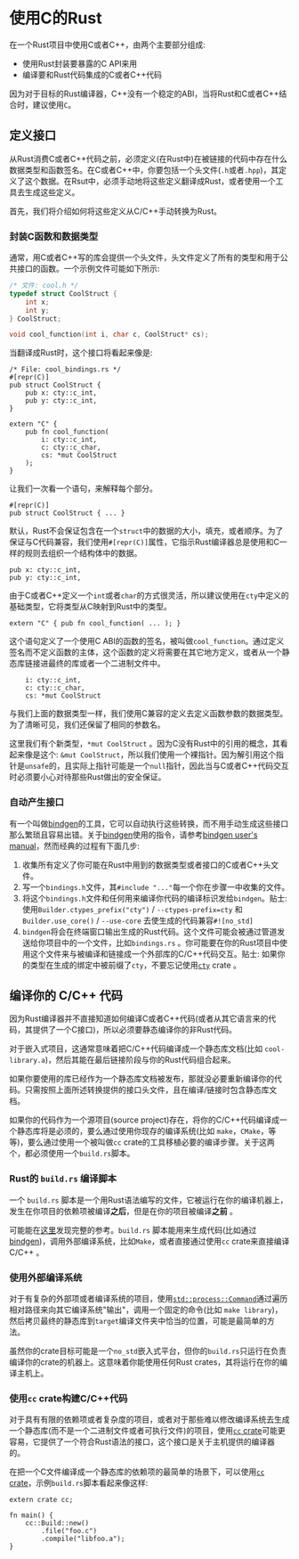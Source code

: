 # 使用C的Rust

在一个Rust项目中使用C或者C++，由两个主要部分组成:

+ 使用Rust封装要暴露的C API来用
+ 编译要和Rust代码集成的C或者C++代码

因为对于目标的Rust编译器，C++没有一个稳定的ABI，当将Rust和C或者C++结合时，建议使用`C`。

## 定义接口

从Rust消费C或者C++代码之前，必须定义(在Rust中)在被链接的代码中存在什么数据类型和函数签名。在C或者C++中，你要包括一个头文件(`.h`或者`.hpp`)，其定义了这个数据。在Rsut中，必须手动地将这些定义翻译成Rust，或者使用一个工具去生成这些定义。

首先，我们将介绍如何将这些定义从C/C++手动转换为Rust。

### 封装C函数和数据类型

通常，用C或者C++写的库会提供一个头文件，头文件定义了所有的类型和用于公共接口的函数。一个示例文件可能如下所示:

```C
/* 文件: cool.h */
typedef struct CoolStruct {
    int x;
    int y;
} CoolStruct;

void cool_function(int i, char c, CoolStruct* cs);
```

当翻译成Rust时，这个接口将看起来像是:

```rust,ignore
/* File: cool_bindings.rs */
#[repr(C)]
pub struct CoolStruct {
    pub x: cty::c_int,
    pub y: cty::c_int,
}

extern "C" {
    pub fn cool_function(
        i: cty::c_int,
        c: cty::c_char,
        cs: *mut CoolStruct
    );
}
```

让我们一次看一个语句，来解释每个部分。

```rust,ignore
#[repr(C)]
pub struct CoolStruct { ... }
```

默认，Rust不会保证包含在一个`struct`中的数据的大小，填充，或者顺序。为了保证与C代码兼容，我们使用`#[repr(C)]`属性，它指示Rust编译器总是使用和C一样的规则去组织一个结构体中的数据。

```rust,ignore
pub x: cty::c_int,
pub y: cty::c_int,
```

由于C或者C++定义一个`int`或者`char`的方式很灵活，所以建议使用在`cty`中定义的基础类型，它将类型从C映射到Rust中的类型。

```rust,ignore
extern "C" { pub fn cool_function( ... ); }
```

这个语句定义了一个使用C ABI的函数的签名，被叫做`cool_function`。通过定义签名而不定义函数的主体，这个函数的定义将需要在其它地方定义，或者从一个静态库链接进最终的库或者一个二进制文件中。

```rust,ignore
    i: cty::c_int,
    c: cty::c_char,
    cs: *mut CoolStruct
```

与我们上面的数据类型一样，我们使用C兼容的定义去定义函数参数的数据类型。为了清晰可见，我们还保留了相同的参数名。

这里我们有个新类型，`*mut CoolStruct` 。因为C没有Rust中的引用的概念，其看起来像是这个: `&mut CoolStruct`，所以我们使用一个裸指针。因为解引用这个指针是`unsafe`的，且实际上指针可能是一个`null`指针，因此当与C或者C++代码交互时必须要小心对待那些Rust做出的安全保证。

### 自动产生接口

有一个叫做[bindgen]的工具，它可以自动执行这些转换，而不用手动生成这些接口那么繁琐且容易出错。关于[bindgen]使用的指令，请参考[bindgen user's manual]，然而经典的过程有下面几步:

1. 收集所有定义了你可能在Rust中用到的数据类型或者接口的C或者C++头文件。
2. 写一个`bindings.h`文件，其`#include "..."`每一个你在步骤一中收集的文件。
3. 将这个`bindings.h`文件和任何用来编译你代码的编译标识发给`bindgen`。贴士: 使用`Builder.ctypes_prefix("cty")` / `--ctypes-prefix=cty` 和 `Builder.use_core()` / `--use-core` 去使生成的代码兼容`#![no_std]`
4. `bindgen`将会在终端窗口输出生成的Rust代码。这个文件可能会被通过管道发送给你项目中的一个文件，比如`bindings.rs` 。你可能要在你的Rust项目中使用这个文件来与被编译和链接成一个外部库的C/C++代码交互。贴士: 如果你的类型在生成的绑定中被前缀了`cty`，不要忘记使用[`cty`](https://crates.io/crates/cty) crate 。

[bindgen]: https://github.com/rust-lang/rust-bindgen
[bindgen user's manual]: https://rust-lang.github.io/rust-bindgen/

## 编译你的 C/C++ 代码

因为Rust编译器并不直接知道如何编译C或者C++代码(或者从其它语言来的代码，其提供了一个C接口)，所以必须要静态编译你的非Rust代码。

对于嵌入式项目，这通常意味着把C/C++代码编译成一个静态库文档(比如 `cool-library.a`)，然后其能在最后链接阶段与你的Rust代码组合起来。

如果你要使用的库已经作为一个静态库文档被发布，那就没必要重新编译你的代码。只需按照上面所述转换提供的接口头文件，且在编译/链接时包含静态库文档。

如果你的代码作为一个源项目(source project)存在，将你的C/C++代码编译成一个静态库将是必须的，要么通过使用你现存的编译系统(比如 `make`，`CMake`，等等)，要么通过使用一个被叫做`cc` crate的工具移植必要的编译步骤。关于这两个，都必须使用一个`build.rs`脚本。

### Rust的 `build.rs` 编译脚本

一个 `build.rs` 脚本是一个用Rust语法编写的文件，它被运行在你的编译机器上，发生在你项目的依赖项被编译**之后**，但是在你的项目被编译**之前** 。

可能能在[这里](https://doc.rust-lang.org/cargo/reference/build-scripts.html)发现完整的参考。`build.rs` 脚本能用来生成代码(比如通过[bindgen])，调用外部编译系统，比如`Make`，或者直接通过使用`cc` crate来直接编译C/C++ 。

### 使用外部编译系统

对于有复杂的外部项或者编译系统的项目，使用[`std::process::Command`]通过遍历相对路径来向其它编译系统"输出"，调用一个固定的命令(比如 `make library`)，然后拷贝最终的静态库到`target`编译文件夹中恰当的位置，可能是最简单的方法。

虽然你的crate目标可能是一个`no_std`嵌入式平台，但你的`build.rs`只运行在负责编译你的crate的机器上。这意味着你能使用任何Rust crates，其将运行在你的编译主机上。

[`std::process::Command`]: https://doc.rust-lang.org/std/process/struct.Command.html

### 使用`cc` crate构建C/C++代码

对于具有有限的依赖项或者复杂度的项目，或者对于那些难以修改编译系统去生成一个静态库(而不是一个二进制文件或者可执行文件)的项目，使用[`cc` crate]可能更容易，它提供了一个符合Rust语法的接口，这个接口是关于主机提供的编译器的。

[`cc` crate]: https://github.com/alexcrichton/cc-rs

在把一个C文件编译成一个静态库的依赖项的最简单的场景下，可以使用[`cc` crate]，示例`build.rs`脚本看起来像这样:

```rust,ignore
extern crate cc;

fn main() {
    cc::Build::new()
        .file("foo.c")
        .compile("libfoo.a");
}
```
